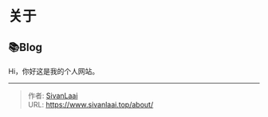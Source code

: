 # 关于



## 📚Blog
Hi，你好这是我的个人网站。

---

> 作者: [SivanLaai](https://www.sivanlaai.top)  
> URL: https://www.sivanlaai.top/about/  


